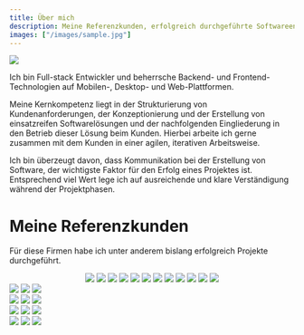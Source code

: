 ```yaml
---
title: Über mich
description: Meine Referenzkunden, erfolgreich durchgeführte Softwareentwicklungs projekte
images: ["/images/sample.jpg"]
---
```



<img src="/images/build-measure-earn.jpg" class="article-header-image">

Ich bin Full-stack Entwickler und beherrsche Backend- und Frontend-Technologien 
auf Mobilen-, Desktop- und Web-Plattformen.  

Meine Kernkompetenz liegt in der Strukturierung von Kundenanforderungen, 
der Konzeptionierung und der Erstellung von einsatzreifen Softwarelösungen und der nachfolgenden Eingliederung in 
den Betrieb dieser Lösung beim Kunden.
Hierbei arbeite ich gerne zusammen mit dem Kunden in einer agilen, iterativen Arbeitsweise.

Ich bin überzeugt davon, dass Kommunikation bei der Erstellung von Software, der wichtigste Faktor für den
Erfolg eines Projektes ist. Entsprechend viel Wert lege ich auf ausreichende und klare Verständigung während der Projektphasen.

# Meine Referenzkunden

Für diese Firmen habe ich unter anderem bislang erfolgreich Projekte durchgeführt.

<center>
    <div class="reference-mobile-container">
        <img src="/images/referenzen/rewe_digital_logo.jpg">
        <img src="/images/referenzen/eon_logo.jpg">
        <img src="/images/referenzen/hrs_logo.png">        
        <img src="/images/referenzen/bayer_logo.jpg">
        <img src="/images/referenzen/vodafone_logo.png">
        <img src="/images/referenzen/pkw_de_logo.png">
        <img src="/images/referenzen/acentic_logo.jpg">
        <img src="/images/referenzen/schlankr_logo.png">
        <img src="/images/referenzen/unitymedia_logo.jpg">
        <img src="/images/referenzen/contentteam_logo.jpg">
        <img src="/images/referenzen/earthtv_logo.png">
        <img src="/images/referenzen/imageloop_logo.jpg">
    </div>
</center>

<div class="reference-container">
    <img src="/images/referenzen/rewe_digital_logo.jpg">
    <img src="/images/referenzen/eon_logo.jpg">
    <img src="/images/referenzen/hrs_logo.png">        
</div>
<div class="reference-container">
    <img src="/images/referenzen/bayer_logo.jpg">
    <img src="/images/referenzen/vodafone_logo.png">
    <img src="/images/referenzen/unitymedia_logo.jpg">
</div>
<div class="reference-container">
    <img src="/images/referenzen/pkw_de_logo.png">
    <img src="/images/referenzen/acentic_logo.jpg">
    <img src="/images/referenzen/schlankr_logo.png">
</div>                       
<div class="reference-container">
    <img src="/images/referenzen/contentteam_logo.jpg">
    <img src="/images/referenzen/earthtv_logo.png">
    <img src="/images/referenzen/imageloop_logo.jpg">
</div>
